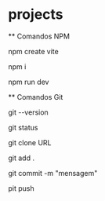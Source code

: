 # projects

** Comandos NPM

npm create vite

npm i

npm run dev


** Comandos Git


git --version

git status

git clone URL

git add .

git commit -m "mensagem"

pit push